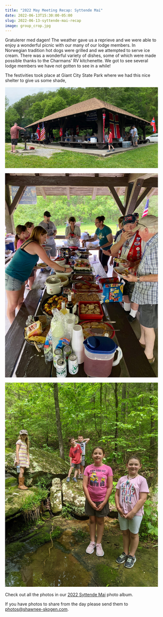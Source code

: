 ```yaml
---
title: "2022 May Meeting Recap: Syttende Mai"
date: 2022-06-13T15:30:00-05:00
slug: 2022-06-13-syttende-mai-recap
image: group_crop.jpg
---
```


Gratulerer med dagen!
The weather gave us a reprieve and we were able to enjoy a wonderful picnic with our many of our lodge members.
In Norwegian tradition hot dogs were grilled and we attempted to serve ice cream.
There was a wonderful variety of dishes, some of which were made possible thanks to the Charmans' RV kitchenette.
We got to see several lodge members we have not gotten to see in a while!

The festivities took place at Giant City State Park where we had this nice shelter to give us some shade,

![Giant City State Park: Shelter 1](venue.jpg)

![All those tasty dishes!](buffet.jpg)

![The kids were lead on a hike to see if the waterfalls were active due to the recent rain.](hiking.jpg)

Check out all the photos in our [2022 Syttende Mai](https://www.icloud.com/sharedalbum/#B0o5idkMw9vyCa) photo album.

If you have photos to share from the day please send them to [photos@shawnee-skogen.com](mailto:photos@shawnee-skogen.com?subject=2022%20Syttende%20Mai%20Photos).
